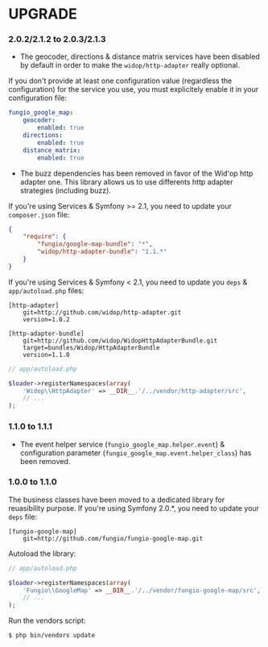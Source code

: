 # UPGRADE

### 2.0.2/2.1.2 to 2.0.3/2.1.3

 * The geocoder, directions & distance matrix services have been disabled by default in order to make the
   `widop/http-adapter` really optional.

If you don't provide at least one configuration value (regardless the configuration) for the service you use, you must
explicitely enable it in your configuration file:

``` yaml
fungio_google_map:
    geocoder:
        enabled: true
    directions:
        enabled: true
    distance_matrix:
        enabled: true
```

 * The buzz dependencies has been removed in favor of the Wid'op http adapter one. This library allows us to use
   differents http adapter strategies (including buzz).

If you're using Services & Symfony >= 2.1, you need to update your `composer.json` file:

``` json
{
    "require": {
        "fungio/google-map-bundle": "*",
        "widop/http-adapter-bundle": "1.1.*"
    }
}
```

If you're using Services & Symfony < 2.1, you need to update you `deps` & `app/autoload.php` files:

```
[http-adapter]
    git=http://github.com/widop/http-adapter.git
    version=1.0.2

[http-adapter-bundle]
    git=http://github.com/widop/WidopHttpAdapterBundle.git
    target=bundles/Widop/HttpAdapterBundle
    version=1.1.0
```

``` php
// app/autoload.php

$loader->registerNamespaces(array(
    'Widop\\HttpAdapter' => __DIR__.'/../vendor/http-adapter/src',
    // ...
);
```

### 1.1.0 to 1.1.1

 * The event helper service (`fungio_google_map.helper.event`) & configuration parameter
   (`fungio_google_map.event.helper_class`) has been removed.

### 1.0.0 to 1.1.0

The business classes have been moved to a dedicated library for reuasibility purpose. If you're using Symfony 2.0.*,
you need to update your `deps` file:

```
[fungio-google-map]
    git=http://github.com/fungio/fungio-google-map.git
```

Autoload the library:

``` php
// app/autoload.php

$loader->registerNamespaces(array(
    'Fungio\\GoogleMap' => __DIR__.'/../vendor/fungio-google-map/src',
    // ...
);
```

Run the vendors script:

``` bash
$ php bin/vendors update
```
